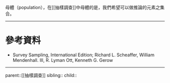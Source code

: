 母體（population），在[[抽樣調查]]中母體的是，我們希望可以做推論的元素之集合。

- - -
# 參考資料
- Survey Sampling, International Edition; Richard L. Scheaffer, William Mendenhall. III, R. Lyman Ott, Kenneth G. Gerow
- - -
parent::[[抽樣調查]]
sibling::
child::